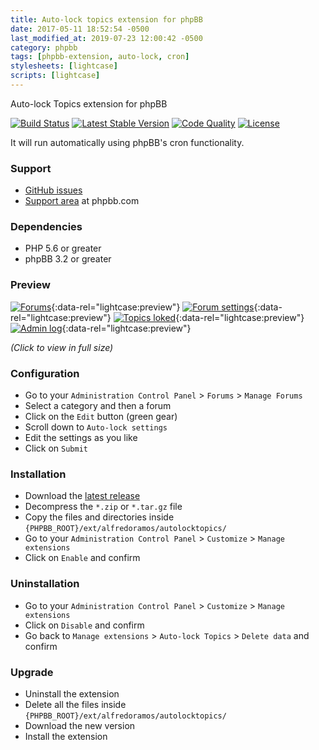 ```yaml
---
title: Auto-lock topics extension for phpBB
date: 2017-05-11 18:52:54 -0500
last_modified_at: 2019-07-23 12:00:42 -0500
category: phpbb
tags: [phpbb-extension, auto-lock, cron]
stylesheets: [lightcase]
scripts: [lightcase]
---
```

Auto-lock Topics extension for phpBB

[![Build Status](https://img.shields.io/travis/AlfredoRamos/phpbb-ext-auto-lock-topics.svg?style=flat-square)](https://travis-ci.org/AlfredoRamos/phpbb-ext-auto-lock-topics)
[![Latest Stable Version](https://img.shields.io/github/tag/AlfredoRamos/phpbb-ext-auto-lock-topics.svg?label=stable&style=flat-square)](https://github.com/AlfredoRamos/phpbb-ext-auto-lock-topics/releases)
[![Code Quality](https://img.shields.io/codacy/grade/68d61a08cf0541f595194fbf54ed4bd7.svg?style=flat-square)](https://app.codacy.com/app/AlfredoRamos/phpbb-ext-auto-lock-topics)
[![License](https://img.shields.io/github/license/AlfredoRamos/phpbb-ext-auto-lock-topics.svg?style=flat-square)](https://raw.githubusercontent.com/AlfredoRamos/phpbb-ext-auto-lock-topics/master/license.txt)

It will run automatically using phpBB's cron functionality.

<!-- more -->
### Support

- [GitHub issues](https://github.com/AlfredoRamos/phpbb-ext-auto-lock-topics/issues)
- [Support area](https://www.phpbb.com/customise/db/extension/auto_lock_topics/support) at phpbb.com

### Dependencies

- PHP 5.6 or greater
- phpBB 3.2 or greater

### Preview

[![Forums](https://i.imgur.com/aBjwVBpt.png)](https://i.imgur.com/aBjwVBp.png){:data-rel="lightcase:preview"}
[![Forum settings](https://i.imgur.com/mBCEbSft.png)](https://i.imgur.com/mBCEbSf.png){:data-rel="lightcase:preview"}
[![Topics loked](https://i.imgur.com/uM7dkoGt.png)](https://i.imgur.com/uM7dkoG.png){:data-rel="lightcase:preview"}
[![Admin log](https://i.imgur.com/PIOhYf7t.png)](https://i.imgur.com/PIOhYf7.png){:data-rel="lightcase:preview"}

*(Click to view in full size)*

### Configuration

- Go to your `Administration Control Panel` > `Forums` > `Manage Forums`
- Select a category and then a forum
- Click on the `Edit` button (green gear)
- Scroll down to `Auto-lock settings`
- Edit the settings as you like
- Click on `Submit`

### Installation

- Download the [latest release](https://github.com/AlfredoRamos/phpbb-ext-auto-lock-topics/releases)
- Decompress the `*.zip` or `*.tar.gz` file
- Copy the files and directories inside `{PHPBB_ROOT}/ext/alfredoramos/autolocktopics/`
- Go to your `Administration Control Panel` > `Customize` > `Manage extensions`
- Click on `Enable` and confirm

### Uninstallation

- Go to your `Administration Control Panel` > `Customize` > `Manage extensions`
- Click on `Disable` and confirm
- Go back to `Manage extensions` > `Auto-lock Topics` > `Delete data` and confirm

### Upgrade

- Uninstall the extension
- Delete all the files inside `{PHPBB_ROOT}/ext/alfredoramos/autolocktopics/`
- Download the new version
- Install the extension

